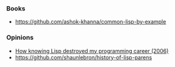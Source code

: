 ### Books

- https://github.com/ashok-khanna/common-lisp-by-example

### Opinions

- [How knowing Lisp destroyed my programming career (2006)](https://news.ycombinator.com/item?id=16583572)
- https://github.com/shaunlebron/history-of-lisp-parens
